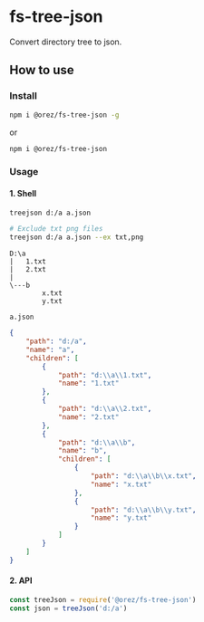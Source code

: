 # fs-tree-json

Convert directory tree to json.

## How to use

### Install

```sh
npm i @orez/fs-tree-json -g
```

or

```sh
npm i @orez/fs-tree-json
```

### Usage

#### 1. Shell

```sh
treejson d:/a a.json

# Exclude txt png files
treejson d:/a a.json --ex txt,png
```

```
D:\a
|   1.txt
|   2.txt
|   
\---b
        x.txt
        y.txt
```

`a.json`

```json
{
    "path": "d:/a",
    "name": "a",
    "children": [
        {
            "path": "d:\\a\\1.txt",
            "name": "1.txt"
        },
        {
            "path": "d:\\a\\2.txt",
            "name": "2.txt"
        },
        {
            "path": "d:\\a\\b",
            "name": "b",
            "children": [
                {
                    "path": "d:\\a\\b\\x.txt",
                    "name": "x.txt"
                },
                {
                    "path": "d:\\a\\b\\y.txt",
                    "name": "y.txt"
                }
            ]
        }
    ]
}
```

#### 2. API

```js
const treeJson = require('@orez/fs-tree-json')
const json = treeJson('d:/a')
```

